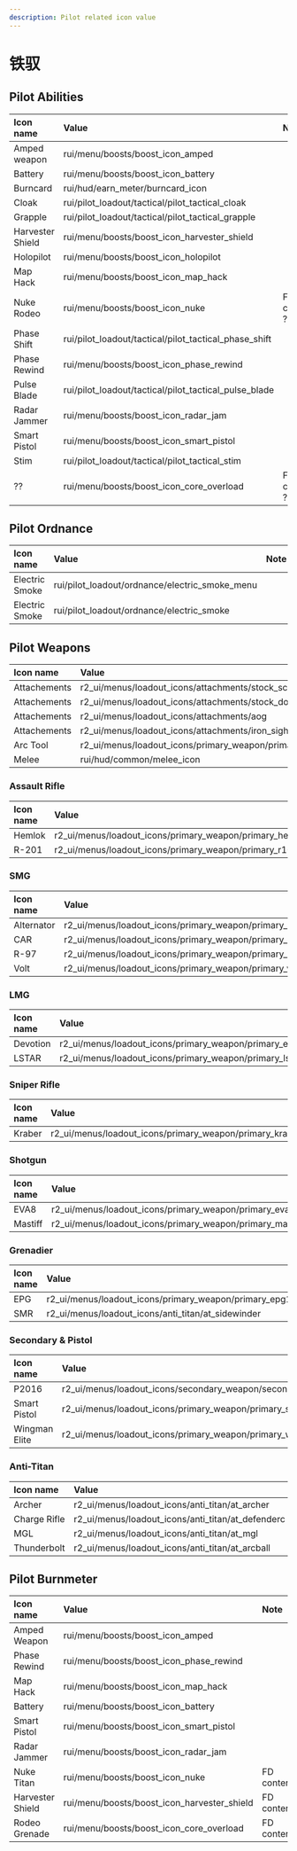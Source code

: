 ```yaml
---
description: Pilot related icon value
---
```


# 铁驭

## Pilot Abilities

| Icon name | Value | Note |
| :--- | :--- | :--- |
| Amped weapon | rui/menu/boosts/boost\_icon\_amped |  |
| Battery | rui/menu/boosts/boost\_icon\_battery |  |
| Burncard | rui/hud/earn\_meter/burncard\_icon |  |
| Cloak | rui/pilot\_loadout/tactical/pilot\_tactical\_cloak |  |
| Grapple | rui/pilot\_loadout/tactical/pilot\_tactical\_grapple |  |
| Harvester Shield | rui/menu/boosts/boost\_icon\_harvester\_shield |  |
| Holopilot | rui/menu/boosts/boost\_icon\_holopilot |  |
| Map Hack | rui/menu/boosts/boost\_icon\_map\_hack |  |
| Nuke Rodeo | rui/menu/boosts/boost\_icon\_nuke | FD content ? |
| Phase Shift | rui/pilot\_loadout/tactical/pilot\_tactical\_phase\_shift |  |
| Phase Rewind | rui/menu/boosts/boost\_icon\_phase\_rewind |  |
| Pulse Blade | rui/pilot\_loadout/tactical/pilot\_tactical\_pulse\_blade |  |
| Radar Jammer | rui/menu/boosts/boost\_icon\_radar\_jam |  |
| Smart Pistol | rui/menu/boosts/boost\_icon\_smart\_pistol |  |
| Stim | rui/pilot\_loadout/tactical/pilot\_tactical\_stim |  |
| ?? | rui/menu/boosts/boost\_icon\_core\_overload | FD content ? |

## **Pilot Ordnance**

| **Icon name** | Value | Note |
| :--- | :--- | :--- |
| Electric Smoke | rui/pilot\_loadout/ordnance/electric\_smoke\_menu |  |
| Electric Smoke | rui/pilot\_loadout/ordnance/electric\_smoke |  |

## Pilot Weapons

| Icon name | Value | Note |
| :--- | :--- | :--- |
| Attachements | r2\_ui/menus/loadout\_icons/attachments/stock\_scope |  |
| Attachements | r2\_ui/menus/loadout\_icons/attachments/stock\_doubletake\_sight |  |
| Attachements | r2\_ui/menus/loadout\_icons/attachments/aog |  |
| Attachements | r2\_ui/menus/loadout\_icons/attachments/iron\_sights |  |
| Arc Tool | r2\_ui/menus/loadout\_icons/primary\_weapon/primary\_arc\_tool |  |
| Melee | rui/hud/common/melee\_icon |  |

### Assault Rifle

| Icon name | Value | Note |
| :--- | :--- | :--- |
| Hemlok | r2\_ui/menus/loadout\_icons/primary\_weapon/primary\_hemlok |  |
| R-201 | r2\_ui/menus/loadout\_icons/primary\_weapon/primary\_r102 |  |

### SMG

| Icon name | Value | Note |
| :--- | :--- | :--- |
| Alternator | r2\_ui/menus/loadout\_icons/primary\_weapon/primary\_alternator |  |
| CAR | r2\_ui/menus/loadout\_icons/primary\_weapon/primary\_car |  |
| R-97 | r2\_ui/menus/loadout\_icons/primary\_weapon/primary\_r97n |  |
| Volt | r2\_ui/menus/loadout\_icons/primary\_weapon/primary\_volt |  |

### LMG

| Icon name | Value | Note |
| :--- | :--- | :--- |
| Devotion | r2\_ui/menus/loadout\_icons/primary\_weapon/primary\_esaw |  |
| LSTAR | r2\_ui/menus/loadout\_icons/primary\_weapon/primary\_lstar |  |

### Sniper Rifle

| Icon name | Value | Note |
| :--- | :--- | :--- |
| Kraber | r2\_ui/menus/loadout\_icons/primary\_weapon/primary\_kraber |  |

### Shotgun

| Icon name | Value | Note |
| :--- | :--- | :--- |
| EVA8 | r2\_ui/menus/loadout\_icons/primary\_weapon/primary\_eva8 |  |
| Mastiff | r2\_ui/menus/loadout\_icons/primary\_weapon/primary\_mastiff |  |

### Grenadier

| Icon name | Value | Note |
| :--- | :--- | :--- |
| EPG | r2\_ui/menus/loadout\_icons/primary\_weapon/primary\_epg1 |  |
| SMR | r2\_ui/menus/loadout\_icons/anti\_titan/at\_sidewinder |  |

### Secondary & Pistol

| Icon name | Value | Note |
| :--- | :--- | :--- |
| P2016 | r2\_ui/menus/loadout\_icons/secondary\_weapon/secondary\_hammondp2011 |  |
| Smart Pistol | r2\_ui/menus/loadout\_icons/primary\_weapon/primary\_smartpistol |  |
| Wingman Elite | r2\_ui/menus/loadout\_icons/primary\_weapon/primary\_wingman\_elite |  |

### Anti-Titan

| Icon name | Value | Note |
| :--- | :--- | :--- |
| Archer | r2\_ui/menus/loadout\_icons/anti\_titan/at\_archer |  |
| Charge Rifle | r2\_ui/menus/loadout\_icons/anti\_titan/at\_defenderc |  |
| MGL | r2\_ui/menus/loadout\_icons/anti\_titan/at\_mgl |  |
| Thunderbolt | r2\_ui/menus/loadout\_icons/anti\_titan/at\_arcball |  |

## Pilot Burnmeter

| Icon name | Value | Note |
| :--- | :--- | :--- |
| Amped Weapon | rui/menu/boosts/boost\_icon\_amped |  |
| Phase Rewind | rui/menu/boosts/boost\_icon\_phase\_rewind |  |
| Map Hack | rui/menu/boosts/boost\_icon\_map\_hack |  |
| Battery | rui/menu/boosts/boost\_icon\_battery |  |
| Smart Pistol | rui/menu/boosts/boost\_icon\_smart\_pistol |  |
| Radar Jammer | rui/menu/boosts/boost\_icon\_radar\_jam |  |
| Nuke Titan | rui/menu/boosts/boost\_icon\_nuke | FD content |
| Harvester Shield | rui/menu/boosts/boost\_icon\_harvester\_shield | FD content |
| Rodeo Grenade | rui/menu/boosts/boost\_icon\_core\_overload | FD content |

